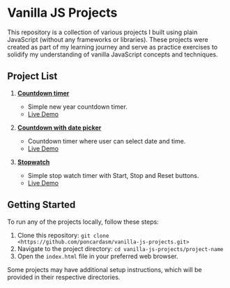 # Vanilla JS Projects

This repository is a collection of various projects I built using plain JavaScript (without any frameworks or libraries). These projects were created as part of my learning journey and serve as practice exercises to solidify my understanding of vanilla JavaScript concepts and techniques.

## Project List

1. **[Countdown timer](https://github.com/poncardasm/vanilla-js-projects/tree/main/countdown-timer)**

   - Simple new year countdown timer.
   - [Live Demo](#)

2. **[Countdown with date picker](https://github.com/poncardasm/vanilla-js-projects/tree/main/countdown-date-picker)**

   - Countdown timer where user can select date and time.
   - [Live Demo](#)

3. **[Stopwatch](https://github.com/poncardasm/vanilla-js-projects/tree/main/stopwatch-timer)**
   - Simple stop watch timer with Start, Stop and Reset buttons.
   - [Live Demo](https://vanilla-js-projects-stopwatch-60efnobn6-poncardasm.vercel.app/)

## Getting Started

To run any of the projects locally, follow these steps:

1. Clone this repository: `git clone <https://github.com/poncardasm/vanilla-js-projects.git>`
2. Navigate to the project directory: `cd vanilla-js-projects/project-name`
3. Open the `index.html` file in your preferred web browser.

Some projects may have additional setup instructions, which will be provided in their respective directories.
